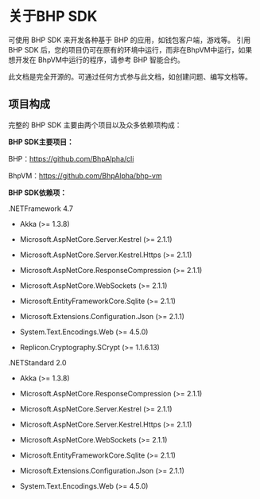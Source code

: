 # 关于BHP SDK

可使用 BHP SDK 来开发各种基于 BHP 的应用，如钱包客户端，游戏等。 引用 BHP SDK 后，您的项目仍可在原有的环境中运行，而非在BhpVM中运行，如果想开发在 BhpVM中运行的程序，请参考 BHP 智能合约。 

此文档是完全开源的。可通过任何方式参与此文档，如创建问题、编写文档等。 

## 项目构成

完整的 BHP SDK 主要由两个项目以及众多依赖项构成：

**BHP SDK主要项目：**

BHP：https://github.com/BhpAlpha/cli

BhpVM：https://github.com/BhpAlpha/bhp-vm

**BHP SDK依赖项：**

.NETFramework 4.7

- Akka (>= 1.3.8)

- Microsoft.AspNetCore.Server.Kestrel (>= 2.1.1)

- Microsoft.AspNetCore.Server.Kestrel.Https (>= 2.1.1)

- Microsoft.AspNetCore.ResponseCompression (>= 2.1.1)

- Microsoft.AspNetCore.WebSockets (>= 2.1.1)

- Microsoft.EntityFrameworkCore.Sqlite (>= 2.1.1)

- Microsoft.Extensions.Configuration.Json (>= 2.1.1)

- System.Text.Encodings.Web (>= 4.5.0)

- Replicon.Cryptography.SCrypt (>= 1.1.6.13)

.NETStandard 2.0

- Akka (>= 1.3.8)

- Microsoft.AspNetCore.ResponseCompression (>= 2.1.1)

- Microsoft.AspNetCore.Server.Kestrel (>= 2.1.1)

- Microsoft.AspNetCore.Server.Kestrel.Https (>= 2.1.1)

- Microsoft.AspNetCore.WebSockets (>= 2.1.1)

- Microsoft.EntityFrameworkCore.Sqlite (>= 2.1.1)

- Microsoft.Extensions.Configuration.Json (>= 2.1.1)

- System.Text.Encodings.Web (>= 4.5.0)
